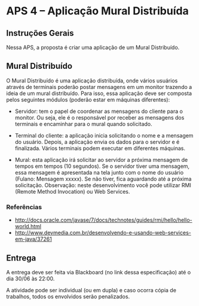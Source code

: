 # APS 4 – Aplicação Mural Distribuída

## Instruções Gerais
Nessa APS, a proposta é criar uma aplicação de um Mural Distribuído.

## Mural Distribuído
O Mural Distribuído é uma aplicação distribuída, onde vários usuários através de terminais
poderão postar mensagens em um monitor trazendo a ideia de um mural distribuído. Para isso, essa aplicação deve ser composta pelos seguintes módulos (poderão estar em máquinas
diferentes):

- Servidor: tem o papel de coordenar as mensagens do cliente para o monitor. Ou seja,
ele é o responsável por receber as mensagens dos terminais e encaminhar para o
mural quando solicitado.

- Terminal do cliente: a aplicação inicia solicitando o nome e a mensagem do usuário.
Depois, a aplicação envia os dados para o servidor e é finalizada. Vários terminais
podem executar em diferentes máquinas.

- Mural: esta aplicação irá solicitar ao servidor a próxima mensagem de tempos em
tempos (10 segundos). Se o servidor tiver uma mensagem, essa mensagem é
apresentada na tela junto com o nome do usuário (Fulano: Mensagem xxxxx). Se não
tiver, fica aguardando até a próxima solicitação.
Observação: neste desenvolvimento você pode utilizar RMI (Remote Method Invocation) ou
Web Services.



### Referências
-  http://docs.oracle.com/javase/7/docs/technotes/guides/rmi/hello/hello-world.html
-  http://www.devmedia.com.br/desenvolvendo-e-usando-web-services-em-java/37261

## Entrega
A entrega deve ser feita via Blackboard (no link dessa especificação) até o dia 30/06 às 22:00.


A atividade pode ser individual (ou em dupla) e caso ocorra cópia de trabalhos, todos os
envolvidos serão penalizados.
